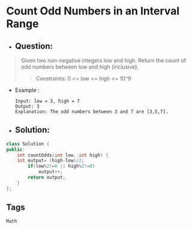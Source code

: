 # Count Odd Numbers in an Interval Range
- ## Question:
>Given two non-negative integers low and high. Return the count of odd numbers between low and high (inclusive).
>>Constraints: 0 <= low <= high <= 10^9
- Example :
                                           
      Input: low = 3, high = 7
      Output: 3
      Explanation: The odd numbers between 3 and 7 are [3,5,7].

- ## Solution:
```cpp
class Solution {
public:
    int countOdds(int low, int high) {
    int output= (high-low)/2;
        if(low%2!=0 || high%2!=0)
            output++;
        return output;
    }
};
```
## Tags
`Math`
